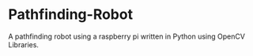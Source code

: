 # Pathfinding-Robot
A pathfinding robot using a raspberry pi written in Python using OpenCV Libraries. 
